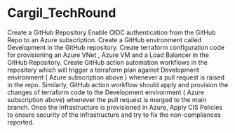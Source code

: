 # Cargil_TechRound

Create a GitHub Repository
Enable OIDC authentication from the GitHub Repo to an Azure subscription.
Create a GitHub environment called Development in the GitHub repository. 
Create terraform configuration code for provisioning an Azure VNet , Azure VM and a Load Balancer in the GitHub Repository.
Create GitHub action automation workflows in the repository which will trigger a terraform plan against Development environment ( Azure subscription above ) whenever a pull request is raised in the repo.
Similarly, GitHub action workflow should apply and provision the changes of terraform code to the Development environment ( Azure subscription above) whenever the pull request is merged to the main branch. 
Once the Infrastructure is provisioned in Azure, Apply CIS Policies to ensure security of the infrastructure and try to fix the non-compliances reported. 
